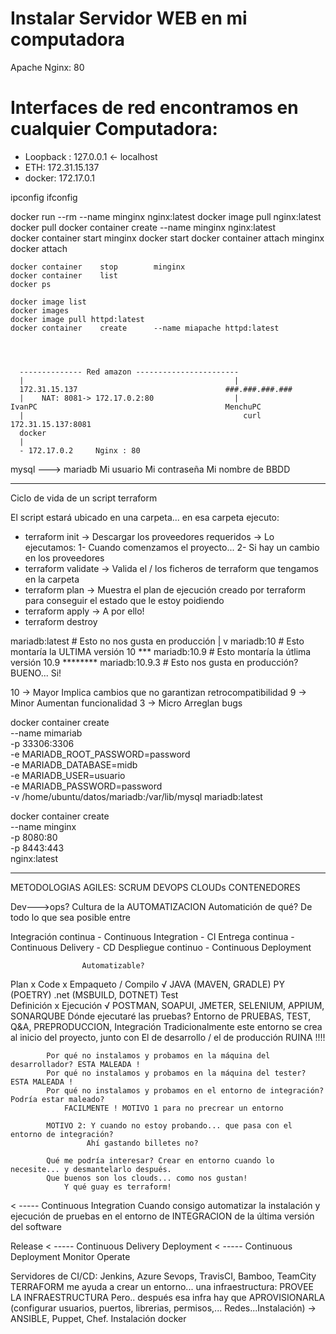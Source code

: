 # Instalar Servidor WEB en mi computadora

Apache
Nginx: 80

# Interfaces de red encontramos en cualquier Computadora:

- Loopback : 127.0.0.1              <- localhost
- ETH:       172.31.15.137
- docker:    172.17.0.1

ipconfig
ifconfig

docker run --rm --name minginx nginx:latest
    docker image        pull        nginx:latest                                docker pull
    docker container    create      --name minginx nginx:latest                 
    docker container    start       minginx                                     docker start
    docker container    attach      minginx                                     docker attach
    
    
    
    
    
    docker container    stop        minginx
    docker container    list                                                    docker ps
    
    docker image list                                                           docker images
    docker image pull httpd:latest
    docker container    create      --name miapache httpd:latest
    
    
    
    
      -------------- Red amazon -----------------------
      |                                               |
      172.31.15.137                                 ###.###.###.###
      |    NAT: 8081-> 172.17.0.2:80                  |
    IvanPC                                          MenchuPC
      |                                                 curl 172.31.15.137:8081
      docker
      |
      - 172.17.0.2     Nginx : 80
      
      
mysql
      ---> 
           mariadb
                        Mi usuario
                        Mi contraseña
                        Mi nombre de BBDD
                        
                        
                        

-----
Ciclo de vida de un script terraform

El script estará ubicado en una carpeta... en esa carpeta ejecuto:

- terraform init            -> Descargar los proveedores requeridos
                            -> Lo ejecutamos: 1- Cuando comenzamos el proyecto... 2- Si hay un cambio en los proveedores
- terraform validate        -> Valida el / los ficheros de terraform que tengamos en la carpeta
- terraform plan            -> Muestra el plan de ejecución creado por terraform para conseguir 
                               el estado que le estoy poidiendo
- terraform apply           -> A por ello!
- terraform destroy


mariadb:latest      # Esto no nos gusta en producción
          |
          v
mariadb:10          # Esto montaría la ULTIMA versión 10   ***
mariadb:10.9        # Esto montaría la útlima versión 10.9 ********
mariadb:10.9.3      # Esto nos gusta en producción?     BUENO... Si!

10 -> Mayor         Implica cambios que no garantizan retrocompatibilidad
9  -> Minor         Aumentan funcionalidad
3  -> Micro         Arreglan bugs

docker container create \
    --name mimariab \
    -p 33306:3306 \
    -e MARIADB_ROOT_PASSWORD=password \
    -e MARIADB_DATABASE=midb \
    -e MARIADB_USER=usuario \
    -e MARIADB_PASSWORD=password \
    -v /home/ubuntu/datos/mariadb:/var/lib/mysql
    mariadb:latest
    
docker container create \
    --name minginx \
    -p 8080:80 \
    -p 8443:443 \
    nginx:latest
    
----

METODOLOGIAS AGILES: SCRUM
DEVOPS
CLOUDs
CONTENEDORES


Dev--->ops? Cultura de la AUTOMATIZACION
Automatición de qué? De todo lo que sea posible entre 

Integración continua    - Continuous Integration    - CI
Entrega continua        - Continuous Delivery       - CD
Despliegue continuo     - Continuous Deployment
                    
                    Automatizable?
Plan                        x
Code                        x
Empaqueto / Compilo         √       JAVA (MAVEN, GRADLE) PY (POETRY) .net (MSBUILD, DOTNET)
Test        
    Definición              x
    Ejecución               √       POSTMAN, SOAPUI, JMETER, SELENIUM, APPIUM, SONARQUBE
    Dónde ejecutaré las pruebas?
        Entorno de PRUEBAS, TEST, Q&A, PREPRODUCCION, Integración
            Tradicionalmente este entorno se crea al inicio del proyecto, junto con 
                El de desarrollo / el de producción
            RUINA !!!!
            
            Por qué no instalamos y probamos en la máquina del desarrollador? ESTA MALEADA !
            Por qué no instalamos y probamos en la máquina del tester?        ESTA MALEADA !
            Por qué no instalamos y probamos en el entorno de integración?    Podría estar maleado?
                FACILMENTE ! MOTIVO 1 para no precrear un entorno
                
            MOTIVO 2: Y cuando no estoy probando... que pasa con el entorno de integración? 
                     Ahí gastando billetes no?
            
            Qué me podría interesar? Crear en entorno cuando lo necesite... y desmantelarlo después.
            Que buenos son los clouds... como nos gustan!
                Y qué guay es terraform!
            
            
< ----- Continuous Integration
        Cuando consigo automatizar la instalación y ejecución de pruebas en el entorno de 
        INTEGRACION de la última versión del software
        
Release
< ----- Continuous Delivery
Deployment
< ----- Continuous Deployment
Monitor
Operate


Servidores de CI/CD: Jenkins, Azure Sevops, TravisCI, Bamboo, TeamCity
    TERRAFORM me ayuda a crear un entorno... una infraestructura: PROVEE LA INFRAESTRUCTURA
    Pero.. después esa infra hay que APROVISIONARLA (configurar usuarios, puertos, librerias, permisos,...
    Redes...Instalación) -> ANSIBLE, Puppet, Chef. 
    Instalación docker